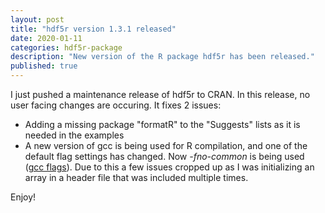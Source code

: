 ```yaml
---
layout: post
title: "hdf5r version 1.3.1 released" 
date: 2020-01-11
categories: hdf5r-package
description: "New version of the R package hdf5r has been released."
published: true
---
```


I just pushed a maintenance release of hdf5r to CRAN. In this release, no user facing changes are occuring. 
It fixes 2 issues:
- Adding a missing package "formatR" to the "Suggests" lists as it is needed in the examples
- A new version of gcc is being used for R compilation, and one of the default flag settings has changed. 
  Now *-fno-common* is being used ([gcc flags](https://gcc.gnu.org/onlinedocs/gcc/Code-Gen-Options.html)). Due
  to this a few issues cropped up as I was initializing an array in a header file that was included multiple 
  times. 

Enjoy!
